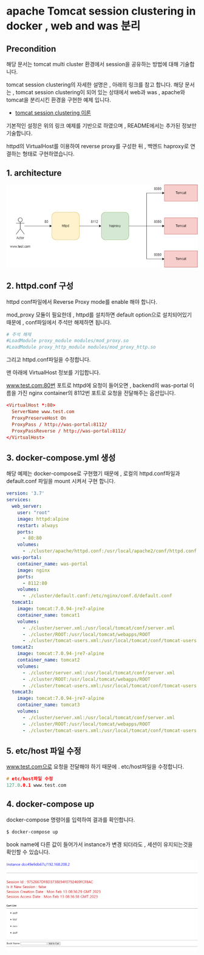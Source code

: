 # apache Tomcat session clustering in docker , web and was 분리
## Precondition
해당 문서는 tomcat multi cluster 환경에서 session을 공유하는 방법에 대해 기술합니다.

tomcat session clustering의 자세한 설명은 , 아래의 링크를 참고 합니다.
해당 문서는 , tomcat session clustering이 되어 있는 상태에서 web과 was , apache와 tomcat을 분리시킨 환경을 구현한 예제 입니다.
- [tomcat session clustering 이론](https://github.com/jjsair0412/kubernetes_info/tree/main/etc/Tomcat_Session_Clustering)

기본적인 설정은 위의 링크 예제를 기반으로 하였으며 , README에서는 추가된 정보만 기술합니다.

httpd의 VirtualHost를 이용하여 reverse proxy를 구성한 뒤 , 백엔드 haproxy로 연결하는 형태로 구현하였습니다. 

## 1. architecture
![image_1][image_1]

[image_1]:./images/image_1.png

## 2. httpd.conf 구성
httpd conf파일에서 Reverse Proxy mode를 enable 해야 합니다.

mod_proxy 모듈이 필요한데 , httpd를 설치하면 default option으로 설치되어있기 때문에 , conf파일에서 주석만 해제하면 됩니다.

```conf
# 주석 해제
#LoadModule proxy_module modules/mod_proxy.so
#LoadModule proxy_http_module modules/mod_proxy_http.so
```

그리고 httpd.conf파일을 수정합니다.

맨 아래에 VirtualHost 정보를 기입합니다.

www.test.com:80번 포트로 httpd에 요청이 들어오면 , backend의 was-portal 이름을 가진 nginx container의 8112번 포트로 요청을 전달해주는 옵션입니다.
```conf
<VirtualHost *:80>
  ServerName www.test.com
  ProxyPreserveHost On
  ProxyPass / http://was-portal:8112/ 
  ProxyPassReverse / http://was-portal:8112/ 
</VirtualHost>
```

## 3. docker-compose.yml 생성
해당 예제는 docker-compose로 구현했기 때문에 , 로컬의 httpd.conf파일과 default.conf 파일을 mount 시켜서 구현 합니다.

```yml
version: '3.7'
services:
  web_server:
    user: "root"
    image: httpd:alpine
    restart: always
    ports:
      - 80:80
    volumes:
      - ./cluster/apache/httpd.conf:/usr/local/apache2/conf/httpd.conf
  was-portal:
    container_name: was-portal
    image: nginx  
    ports:
      - 8112:80
    volumes: 
      - ./cluster/default.conf:/etc/nginx/conf.d/default.conf
  tomcat1:
    image: tomcat:7.0.94-jre7-alpine
    container_name: tomcat1
    volumes:
      - ./cluster/server.xml:/usr/local/tomcat/conf/server.xml
      - ./cluster/ROOT:/usr/local/tomcat/webapps/ROOT
      - ./cluster/tomcat-users.xml:/usr/local/tomcat/conf/tomcat-users.xml
  tomcat2:
    image: tomcat:7.0.94-jre7-alpine
    container_name: tomcat2
    volumes:
      - ./cluster/server.xml:/usr/local/tomcat/conf/server.xml
      - ./cluster/ROOT:/usr/local/tomcat/webapps/ROOT
      - ./cluster/tomcat-users.xml:/usr/local/tomcat/conf/tomcat-users.xml
  tomcat3:
    image: tomcat:7.0.94-jre7-alpine
    container_name: tomcat3
    volumes:
      - ./cluster/server.xml:/usr/local/tomcat/conf/server.xml
      - ./cluster/ROOT:/usr/local/tomcat/webapps/ROOT
      - ./cluster/tomcat-users.xml:/usr/local/tomcat/conf/tomcat-users.xml 
```

## 5. etc/host 파일 수정
www.test.com으로 요청을 전달해야 하기 때문에 . etc/host파일을 수정합니다.

```h
# etc/host파일 수정
127.0.0.1 www.test.com
```

## 4. docker-compose up
docker-compose 명령어를 입력하여 결과를 확인합니다.
```bash
$ docker-compose up
```

book name에 다른 값이 들어가서 instance가 변경 되더라도 , 세션이 유지되는것을 확인할 수 있습니다.

![image_2][image_2]

[image_2]:./images/image_2.png
